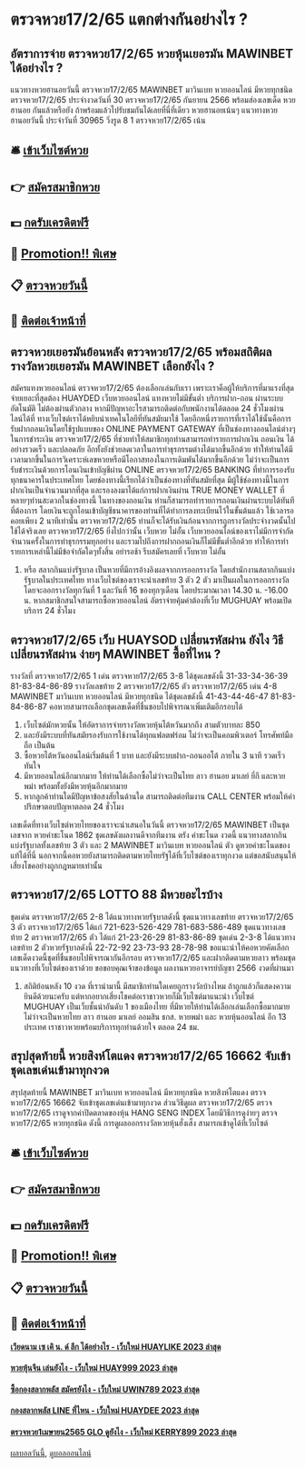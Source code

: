 # ตรวจหวย17/2/65 แตกต่างกันอย่างไร ?
## อัตราการจ่าย ตรวจหวย17/2/65 หวยหุ้นเยอรมัน MAWINBET ได้อย่างไร ?
แนวทางหวยฮานอยวันนี้ ตรวจหวย17/2/65 MAWINBET มาวินเบท หวยออนไลน์ มีหวยทุกชนิด ตรวจหวย17/2/65 ประจำงวดวันที่ 30 ตรวจหวย17/2/65 กันยายน 2566 พร้อมส่องเลขเด็ด หวยฮานอย กันแล้วหรือยัง ถ้าพร้อมแล้วไปรับชมกันได้เลยที่นี่ที่เดียว
หวยฮานอยเน้นๆ แนวทางหวยฮานอยวันนี้ ประจำวันที่ 30965 วิ่งรูด 8 1 ตรวจหวย17/2/65 เน้น

## 🛎 [เข้าเว็บไซต์หวย](https://bit.ly/3BG5bNw)
## 👉 [สมัครสมาชิกหวย](https://bit.ly/3BG5bNw)
## 💵 [กดรับเครดิตฟรี](https://bit.ly/3C3mvgS)
## 👑 [Promotion!! พิเศษ](https://bit.ly/3C3mvgS)
## 📋 [ตรวจหวยวันนี้](https://bit.ly/3C3mvgS)
## 📱 [ติดต่อเจ้าหน้าที่](https://bit.ly/3C3mvgS)

## ตรวจหวยเยอรมันย้อนหลัง ตรวจหวย17/2/65 พร้อมสถิติผลรางวัลหวยเยอรมัน MAWINBET เลือกยังไง ?
สมัครแทงหวยออนไลน์ ตรวจหวย17/2/65 ต้องเลือกเล่นกับเรา เพราะเราคือผู้ให้บริการที่มาแรงที่สุด จ่ายเยอะที่สุดต้อง HUAYDED เว็บหวยออนไลน์ แทงหวยไม่มีขั้นต่ำ บริการฝาก-ถอน ผ่านระบบอัตโนมัติ ไม่ต้องผ่านตัวกลาง หากมีปัญหาอะไรสามารถติดต่อกับพนักงานได้ตลอด 24 ชั่วโมงผ่าน ไลน์ได้ที่
ทางเว็บไซต์เราได้หยิบนำเทคโนโลยีที่ทันสมัยมาใช้ โดยอีกหนึ่งรายการที่เราได้ใช้นั้นคือการรับฝากถอนเงินโดยใช้รูปแบบของ ONLINE PAYMENT GATEWAY ที่เป็นช่องทางออนไลน์ต่างๆ ในการชำระเงิน ตรวจหวย17/2/65 ที่ช่วยทำให้สมาชิกทุกท่านสามารถทำรายการฝากเงิน ถอนเงิน ได้อย่างรวดเร็ว และปลอดภัย อีกทั้งยังช่วยลดเวลาในการทำธุรกรรมต่างได้มากขึ้นอีกด้วย ทำให้ท่านได้มีเวลามากขึ้นในการวิเคราะห์เลขหวยหรือมีโอกาสทองในการเดิมพันได้มากขึ้นอีกด้วย ไม่ว่าจะเป็นการรับชำระเงินด้วยการโอนเงินเข้าบัญชีผ่าน ONLINE ตรวจหวย17/2/65 BANKING ที่ทำการรองรับทุกธนาคารในประเทศไทย โดยช่องทางนี้เรียกได้ว่าเป็นช่องทางที่ทันสมัยที่สุด มีผู้ใช้ช่องทางนี้ในการฝากเงินเป็นจำนวนมากที่สุด และรองลงมาได้แก่การฝากเงินผ่าน TRUE MONEY WALLET ที่หลายๆท่านสะดวกในช่องทางนี้ ในทางของถอนเงิน
ท่านก็สามารถทำรายการถอนเงินผ่านระบบได้ทันทีที่ต้องการ โดยเงินจะถูกโอนเข้าบัญชีธนาคารของท่านที่ได้ทำการลงทะเบียนไว้ในขั้นต้นแล้ว ใช้เวลารอคอยเพียง 2 นาทีเท่านั้น ตรวจหวย17/2/65 ท่านก็จะได้รับเงินก้อนจากการถูกรางวัลประจำงวดนั้นไปใช้ได้จริงเลย ตรวจหวย17/2/65 ยิ่งไปกว่านั้น เว็บหวย ไม่อั้น เว็บหวยออนไลน์ของเราไม่มีการจำกัดจำนวนครั้งในการทำธุรกรรมทุกอย่าง และรวมไปถึงการฝากถอนเงินก็ไม่มีขั้นต่ำอีกด้วย ทำให้การทำรายการเหล่านี้ไม่มีข้อจำกัดใดๆทั้งสิ้น อย่ารอช้า รีบสมัครเลยที่ เว็บหวย ไม่อั้น
1. หรือ สลากกินแบ่งรัฐบาล เป็นหวยที่มีการอ้างอิงผลจากการออกรางวัล โดยสำนักงานสลากกินแบ่งรัฐบาลในประเทศไทย ทางเว็บไซต์ของเราจะนำเลขท้าย 3 ตัว 2 ตัว มาเป็นผลในการออกรางวัล โดยจะออกรางวัลทุกวันที่ 1 และวันที่ 16 ของทุกๆเดือน โดยประมาณเวลา 14.30 น. -16.00 น. หากสมาชิกสนใจสามารถซื้อหวยออนไลน์ อัตราจ่ายคุ้มค่าต้องที่เว็บ MUGHUAY พร้อมเปิดบริการ 24 ชั่วโมง

## ตรวจหวย17/2/65 เว็บ HUAYSOD เปลี่ยนรหัสผ่าน ยังไง วิธีเปลี่ยนรหัสผ่าน ง่ายๆ MAWINBET ซื้อที่ไหน ?
รางวัลที่ ตรวจหวย17/2/65 1 เด่น ตรวจหวย17/2/65 3-8 ได้ชุดเลขดังนี้
31-33-34-36-39
81-83-84-86-89
รางวัลเลขท้าย 2 ตรวจหวย17/2/65 ตัว ตรวจหวย17/2/65 เด่น 4-8 MAWINBET มาวินเบท หวยออนไลน์ มีหวยทุกชนิด ได้ชุดเลขดังนี้
41-43-44-46-47
81-83-84-86-87
คอหวยสามารถเลือกชุดเลขเด็ดที่ชื่นชอบไปพิจารณาเพิ่มเติมอีกรอบได้
1. เว็บไซต์มักหวยนั้น ให้อัตราการจ่ายรางวัลหวยหุ้นไต้หวันมากถึง สามตัวบาทละ 850
2. และยังมีระบบที่ทันสมัยรองรับการใช้งานได้ทุกแฟลตฟร์อม ไม่ว่าจะเป็นคอมพิวเตอร์ โทรศัพท์มือถือ เป็นต้น
3. ซื้อหวยไต้หวันออนไลน์เริ่มต้นที่ 1 บาท และยังมีระบบฝาก-ถอนออโต้ ภายใน 3 นาที รวดเร็วทันใจ
4. มีหวยออนไลน์อีกมากมาย ให้ท่านได้เลือกซื้อไม่ว่าจะเป็นไทย ลาว ฮานอย มาเลย์ ยี่กี และหวยพม่า พร้อมทั้งยังมีหวยหุ้นอีกมากมาย
5. หากลูกค้าท่านใดมีปัญหาข้อสงสัยในด้านใด สามารถติดต่อทีมงาน CALL CENTER พร้อมให้คำปรึกษาตอบปัญหาตลอด 24 ชั่วโมง

เลขเด็ดที่ทางเว็บไซต์หวยไทยของเราจะนำเสนอในวันนี้ ตรวจหวย17/2/65 MAWINBET เป็นชุดเลขจาก หวยคำชะโนด 1862 ชุดเลขดังผลงานดีจากทีมงาน ตรัง คำชะโนด งวดนี้ แนวทางสลากกินแบ่งรัฐบาลทั้งเลขท้าย 3 ตัว และ 2 MAWINBET มาวินเบท หวยออนไลน์ ตัว ดูหวยคำชะโนดของแท้ได้ที่นี่ นอกจากนี้คอหวยยังสามารถติดตามหวยไทยรัฐได้ที่เว็บไซต์ของเราทุกงวด แต่ขอสนับสนุนให้เสี่ยงโชคอย่างถูกกฎหมายเท่านั้น

## ตรวจหวย17/2/65 LOTTO 88 มีหวยอะไรบ้าง
ชุดเด่น ตรวจหวย17/2/65 2-8 ได้แนวทางหวยรัฐบาลดังนี้
ชุดแนวทางเลขท้าย ตรวจหวย17/2/65 3 ตัว ตรวจหวย17/2/65 ได้แก่
721-623-526-429
781-683-586-489
ชุดแนวทางเลขท้าย 2 ตรวจหวย17/2/65 ตัว ได้แก่
21-23-26-29
81-83-86-89
ชุดเด่น 2-3-8 ได้แนวทางเลขท้าย 2 ตัวหวยรัฐบาลดังนี้
22-72-92
23-73-93
28-78-98
ขอแนะนำให้คอหวยคัดเลือกเลขเด็ดงวดนี้ชุดที่ชื่นชอบไปพิจารณากันอีกรอบ ตรวจหวย17/2/65 และฝากติดตามหวยลาว พร้อมชุดแนวทางที่เว็บไซต์ของเราด้วย
ขอขอบคุณเจ้าของข้อมูล
ผลงานหวยอาจารย์บัญชา 2566 งวดที่ผ่านมา

1. สถิติย้อนหลัง 10 งวด ที่เรานำมานี้ มีสมาชิกท่านใดเคยถูกรางวัลบ้างไหม ถ้าถูกแล้วก็แสดงความยินดีด้วยนะครับ แต่หากอยากเสี่ยงโชคต่อเราชาวหวยก็มีเว็บไซต์มาแนะนำ เว็บไซต์ MUGHUAY เป็นเว็บชั้นนำอันดับ 1 ของเมืองไทย ที่มีหวยให้ท่านได้เลือกเล่นเลือกซื้อมากมาย ไม่ว่าจะเป็นหวยไทย ลาว ฮานอย มาเลย์ ออมสิน ธกส. หวยพม่า และ หวยหุ้นออนไลน์ อีก 13 ประเทศ เราชาวหวยพร้อมบริการทุกท่านด้วยใจ ตลอด 24 ชม.

## สรุปสุดท้ายนี้ หวยสิงห์โตแดง ตรวจหวย17/2/65 16662 จับเข้าชุดเลขเด่นเข้ามาทุกงวด
สรุปสุดท้ายนี้ MAWINBET มาวินเบท หวยออนไลน์ มีหวยทุกชนิด หวยสิงห์โตแดง ตรวจหวย17/2/65 16662 จับเข้าชุดเลขเด่นเข้ามาทุกงวด ส่วนวิธีดูผล ตรวจหวย17/2/65 ตรวจหวย17/2/65 เราดูจากค่าปิดตลาดของหุ้น HANG SENG INDEX โดยมีวิธีการดูง่ายๆ ตรวจหวย17/2/65 หวยทุกชนิด ดังนี้
การดูผลออกรางวัลหวยหุ้นฮั่งเส็ง สามารถเข้าดูได้ที่เว็บไซต์

## 🛎 [เข้าเว็บไซต์หวย](https://bit.ly/3BG5bNw)
## 👉 [สมัครสมาชิกหวย](https://bit.ly/3BG5bNw)
## 💵 [กดรับเครดิตฟรี](https://bit.ly/3C3mvgS)
## 👑 [Promotion!! พิเศษ](https://bit.ly/3C3mvgS)
## 📋 [ตรวจหวยวันนี้](https://bit.ly/3C3mvgS)
## 📱 [ติดต่อเจ้าหน้าที่](https://bit.ly/3C3mvgS)

#### [เวียดนาม เซ เคิ น. ด์ ลีก ได้อย่างไร - เว็บใหม่ HUAYLIKE 2023 ล่าสุด](https://atom.io/themes/เวียดนาม%20เซ%20เคิ%20น.%20ด์%20ลีก%20ได้อย่างไร%20-%20เว็บใหม่%20huaylike%202023%20ล่าสุด)
#### [หวยหุ้นจีน เล่นยังไง - เว็บใหม่ HUAY999 2023 ล่าสุด](https://atom.io/themes/หวยหุ้นจีน%20เล่นยังไง%20-%20เว็บใหม่%20huay999%202023%20ล่าสุด)
#### [ซื้อกองสลากพลัส สมัครยังไง - เว็บใหม่ UWIN789 2023 ล่าสุด](https://atom.io/themes/ซื้อกองสลากพลัส%20สมัครยังไง%20-%20เว็บใหม่%20uwin789%202023%20ล่าสุด)
#### [กองสลากพลัส LINE ที่ไหน - เว็บใหม่ HUAYDEE 2023 ล่าสุด](https://atom.io/themes/กองสลากพลัส%20line%20ที่ไหน%20-%20เว็บใหม่%20huaydee%202023%20ล่าสุด)
#### [ตรวจหวย1เมษายน2565 GLO ดูยังไง - เว็บใหม่ KERRY899 2023 ล่าสุด](https://atom.io/themes/ตรวจหวย1เมษายน2565%20glo%20ดูยังไง%20-%20เว็บใหม่%20kerry899%202023%20ล่าสุด)

[ผลบอลวันนี้](https://siamsport.tv "ผลบอลวันนี้"), [ดูบอลออนไลน์](https://siamsport.tv/ดูบอลสด "ดูบอลออนไลน์")